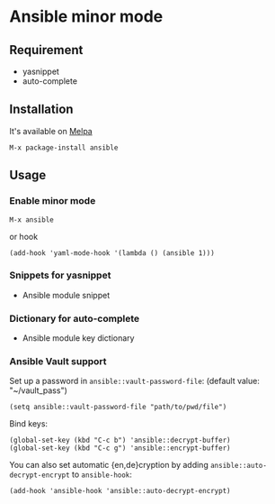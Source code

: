 # Ansible minor mode

## Requirement

- yasnippet
- auto-complete

## Installation

It's available on [Melpa](http://melpa.milkbox.net/)

    M-x package-install ansible

## Usage

### Enable minor mode

    M-x ansible

or hook

    (add-hook 'yaml-mode-hook '(lambda () (ansible 1)))

### Snippets for yasnippet

- Ansible module snippet

### Dictionary for auto-complete

- Ansible module key dictionary

### Ansible Vault support

Set up a password in `ansible::vault-password-file`: (default value:
"~/vault_pass")

    (setq ansible::vault-password-file "path/to/pwd/file")

Bind keys:

    (global-set-key (kbd "C-c b") 'ansible::decrypt-buffer)
    (global-set-key (kbd "C-c g") 'ansible::encrypt-buffer)

You can also set automatic {en,de}cryption by adding
`ansible::auto-decrypt-encrypt` to `ansible-hook`:

    (add-hook 'ansible-hook 'ansible::auto-decrypt-encrypt)
